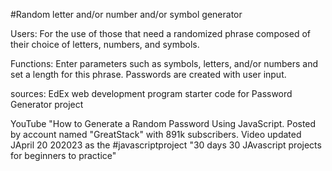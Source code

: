 #Random letter and/or number and/or symbol generator

Users:
For the use of those that need a randomized phrase composed of their choice of letters, numbers, and symbols.

Functions:
Enter parameters such as symbols, letters, and/or numbers and set a length for this phrase. Passwords are created with user input. 

sources:
EdEx web development program starter code for Password Generator project

YouTube "How to Generate a Random Password Using JavaScript. Posted by account named "GreatStack" with 891k subscribers. Video updated JApril 20 202023 as the #javascriptproject "30 days 30 JAvascript projects for beginners to practice"